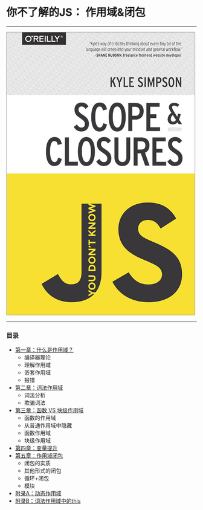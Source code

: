 # 你不了解的JS： 作用域&闭包

---

![](/assets/cover2.jpg)

---
### 目录
* [第一章：什么是作用域？](ch1.md)
    * 编译器理论
    * 理解作用域
    * 嵌套作用域
    * 报错
* [第二章：词法作用域](ch2.md)
    * 词法分析
    * 欺骗词法
* [第三章：函数 VS 块级作用域](ch3.md)
    * 函数的作用域
    * 从普通作用域中隐藏
    * 函数作用域
    * 块级作用域
* [第四章：变量提升](ch4.md)
* [第五章：作用域闭包](ch5.md)
    * 闭包的实质
    * 其他形式的闭包
    * 循环+闭包
    * 模块
* [附录A：动态作用域](apdA.md)
* [附录B：词法作用域中的this](apdB.md)